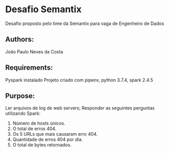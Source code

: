 # Desafio Semantix

Desafio proposto pelo time da Semantix para vaga de Engenheiro de Dados

## Authors:
João Paulo Neves da Costa


## Requirements:

Pyspark instalado
Projeto criado com pipenv, python 3.7.4, spark 2.4.5

## Purpose:

Ler arquivos de log de web servers;
Responder as seguintes perguntas utilizando Spark:

1. Número de hosts únicos.
2. O total de erros 404.
3. Os 5 URLs que mais causaram erro 404.
4. Quantidade de erros 404 por dia.
5. O total de bytes retornados.

